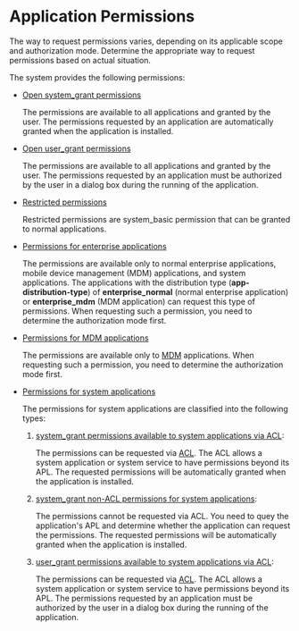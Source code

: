 # Application Permissions

<!--Kit: Ability Kit-->
<!--Subsystem: Security-->
<!--Owner: @xia-bubai-->
<!--Designer: @linshuqing; @hehehe-li-->
<!--Tester: @leiyuqian-->
<!--Adviser: @zengyawen-->

The way to request permissions varies, depending on its applicable scope and authorization mode. Determine the appropriate way to request permissions based on actual situation.

The system provides the following permissions: 

- [Open system_grant permissions](permissions-for-all.md)
  
   The permissions are available to all applications and granted by the user. The permissions requested by an application are automatically granted when the application is installed.

- [Open user_grant permissions](permissions-for-all-user.md)

   The permissions are available to all applications and granted by the user. The permissions requested by an application must be authorized by the user in a dialog box during the running of the application.

- [Restricted permissions](restricted-permissions.md)

   Restricted permissions are system_basic permission that can be granted to normal applications.

- [Permissions for enterprise applications](permissions-for-enterprise-apps.md)

   The permissions are available only to normal enterprise applications, mobile device management (MDM) applications<!--Del-->, and system applications<!--DelEnd-->. The applications with the distribution type (**app-distribution-type**) of **enterprise_normal** (normal enterprise application) or **enterprise_mdm** (MDM application) can request this type of permissions. When requesting such a permission, you need to determine the authorization mode first.

- [Permissions for MDM applications](permissions-for-mdm-apps.md)

  The permissions are available only to [MDM](../../mdm/mdm-kit-intro.md) applications. When requesting such a permission, you need to determine the authorization mode first.

<!--Del-->
- [Permissions for system applications](permissions-for-system-apps.md)

   The permissions for system applications are classified into the following types:

   1. [system_grant permissions available to system applications via ACL](permissions-for-system-apps.md):

       The permissions can be requested via [ACL](declare-permissions-in-acl.md). The ACL allows a system application or system service to have permissions beyond its APL. The requested permissions will be automatically granted when the application is installed.
   2. [system_grant non-ACL permissions for system applications](permissions-for-system-apps-no-acl.md):

       The permissions cannot be requested via ACL. You need to quey the application's APL and determine whether the application can request the permissions. The requested permissions will be automatically granted when the application is installed.

   3. [user_grant permissions available to system applications via ACL](permissions-for-system-apps-user.md):

       The permissions can be requested via [ACL](declare-permissions-in-acl.md). The ACL allows a system application or system service to have permissions beyond its APL. The permissions requested by an application must be authorized by the user in a dialog box during the running of the application.

<!--DelEnd-->
